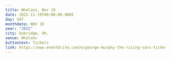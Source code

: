 ```yaml
---
title: Whelans, Nov 19
date: 2022-11-19T00:00:00.000Z
day: SAT
monthdate: NOV 19
year: "2022"
city: Uxbridge, UK.
venue: Whelans
buttontext: Tickets
link: https://www.eventbrite.com/e/george-murphy-the-rising-sons-tickets-408211821547?aff=eand
---
```

